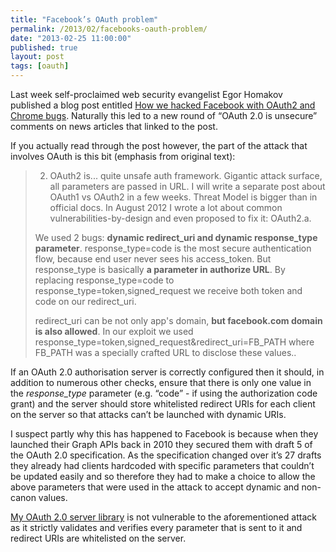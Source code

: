 ```yaml
---
title: "Facebook’s OAuth problem"
permalink: /2013/02/facebooks-oauth-problem/
date: "2013-02-25 11:00:00"
published: true
layout: post
tags: [oauth]
---
```


Last week self-proclaimed web security evangelist Egor Homakov published a blog post entitled [How we hacked Facebook with OAuth2 and Chrome bugs](http://homakov.blogspot.co.uk/2013/02/hacking-facebook-with-oauth2-and-chrome.html). Naturally this led to a new round of “OAuth 2.0 is unsecure” comments on news articles that linked to the post.

If you actually read through the post however, the part of the attack that involves OAuth is this bit (emphasis from original text):

> 2) OAuth2 is... quite unsafe auth framework. Gigantic attack surface, all parameters are passed in URL. I will write a separate post about OAuth1 vs OAuth2 in a few weeks. Threat Model is bigger than in official docs.
In August 2012 I wrote a lot about common vulnerabilities-by-design and even proposed to fix it: OAuth2.a.
>
> We used 2 bugs: **dynamic redirect_uri and dynamic response_type parameter**.
response_type=code is the most secure authentication flow, because end user never sees his access_token. But response_type is basically **a parameter in authorize URL**. By replacing response_type=code to response_type=token,signed_request we receive both token and code on our redirect_uri.
>
> redirect_uri can be not only app's domain, **but facebook.com domain is also allowed**.
In our exploit we used response_type=token,signed_request&redirect_uri=FB_PATH where FB_PATH was a specially crafted URL to disclose these values..

If an OAuth 2.0 authorisation server is correctly configured then it should, in addition to numerous other checks, ensure that there is only one value in the _response_type_ parameter (e.g. “code” - if using the authorization code grant) and the server should store whitelisted redirect URIs for each client on the server so that attacks can’t be launched with dynamic URIs.

I suspect partly why this has happened to Facebook is because when they launched their Graph APIs back in 2010 they secured them with draft 5 of the OAuth 2.0 specification. As the specification changed over it’s 27 drafts they already had clients hardcoded with specific parameters that couldn’t be updated easily and so therefore they had to make a choice to allow the above parameters that were used in the attack to accept dynamic and non-canon values.

[My OAuth 2.0 server library](http://alexbilbie.com/2013/02/php-meet-oauth-2/) is not vulnerable to the aforementioned attack as it strictly validates and verifies every parameter that is sent to it and redirect URIs are whitelisted on the server.